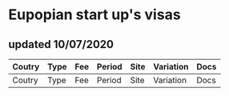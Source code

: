 # Eupopian start up's visas

## updated 10/07/2020

| Coutry | Type | Fee | Period | Site | Variation | Docs |
| ------ | ------ | ------ | ------ | ------ | ------ | ------ |
| Coutry | Type | Fee | Period | Site | Variation | Docs |